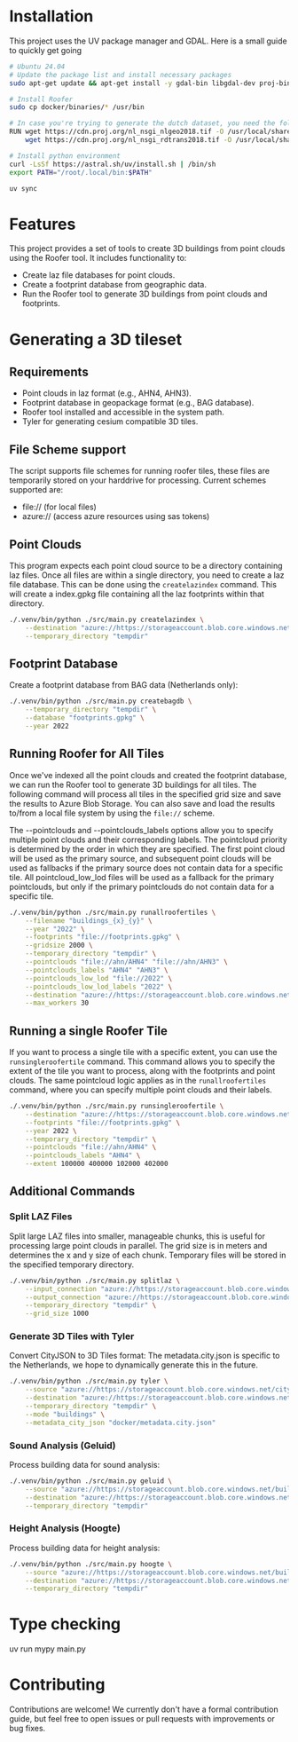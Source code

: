 # Installation
This project uses the UV package manager and GDAL. Here is a small guide to quickly get going

```bash
# Ubuntu 24.04
# Update the package list and install necessary packages
sudo apt-get update && apt-get install -y gdal-bin libgdal-dev proj-bin libproj-dev curl build-essential

# Install Roofer
sudo cp docker/binaries/* /usr/bin

# In case you're trying to generate the dutch dataset, you need the following transformation grids for proj
RUN wget https://cdn.proj.org/nl_nsgi_nlgeo2018.tif -O /usr/local/share/proj/nl_nsgi_nlgeo2018.tif && \
    wget https://cdn.proj.org/nl_nsgi_rdtrans2018.tif -O /usr/local/share/proj/nl_nsgi_rdtrans2018.tif

# Install python environment
curl -LsSf https://astral.sh/uv/install.sh | /bin/sh
export PATH="/root/.local/bin:$PATH"

uv sync
```

# Features
This project provides a set of tools to create 3D buildings from point clouds using the Roofer tool. It includes functionality to:
- Create laz file databases for point clouds.
- Create a footprint database from geographic data.
- Run the Roofer tool to generate 3D buildings from point clouds and footprints.    

# Generating a 3D tileset
## Requirements
- Point clouds in laz format (e.g., AHN4, AHN3).
- Footprint database in geopackage format (e.g., BAG database).
- Roofer tool installed and accessible in the system path.
- Tyler for generating cesium compatible 3D tiles.

## File Scheme support
The script supports file schemes for running roofer tiles, these files are temporarily stored on your harddrive for processing.
Current schemes supported are:
* file:// (for local files)
* azure:// (access azure resources using sas tokens)

## Point Clouds
This program expects each point cloud source to be a directory containing laz files. Once all files are within a single directory, you need to create a laz file database. This can be done using the `createlazindex` command. This will create a index.gpkg file containing all the laz footprints within that directory.

```bash
./.venv/bin/python ./src/main.py createlazindex \
    --destination "azure://https://storageaccount.blob.core.windows.net/pointclouds?sv=<sas_token>" \
    --temporary_directory "tempdir"
```

## Footprint Database
Create a footprint database from BAG data (Netherlands only):

```bash
./.venv/bin/python ./src/main.py createbagdb \
    --temporary_directory "tempdir" \
    --database "footprints.gpkg" \
    --year 2022
```

## Running Roofer for All Tiles
Once we've indexed all the point clouds and created the footprint database, we can run the Roofer tool to generate 3D buildings for all tiles. The following command will process all tiles in the specified grid size and save the results to Azure Blob Storage. You can also save and load the results to/from a local file system by using the `file://` scheme. 

The --pointclouds and --pointclouds_labels options allow you to specify multiple point clouds and their corresponding labels. The pointcloud priority is determined by the order in which they are specified. The first point cloud will be used as the primary source, and subsequent point clouds will be used as fallbacks if the primary source does not contain data for a specific tile. All pointcloud_low_lod files will be used as a fallback for the primary pointclouds, but only if the primary pointclouds do not contain data for a specific tile. 

```bash
./.venv/bin/python ./src/main.py runallroofertiles \
    --filename "buildings_{x}_{y}" \
    --year "2022" \
    --footprints "file://footprints.gpkg" \
    --gridsize 2000 \
    --temporary_directory "tempdir" \
    --pointclouds "file://ahn/AHN4" "file://ahn/AHN3" \
    --pointclouds_labels "AHN4" "AHN3" \
    --pointclouds_low_lod "file://2022" \
    --pointclouds_low_lod_labels "2022" \
    --destination "azure://https://storageaccount.blob.core.windows.net/buildings?sv=<sas_token>" \
    --max_workers 30
```

## Running a single Roofer Tile
If you want to process a single tile with a specific extent, you can use the `runsingleroofertile` command. This command allows you to specify the extent of the tile you want to process, along with the footprints and point clouds. The same pointcloud logic applies as in the `runallroofertiles` command, where you can specify multiple point clouds and their labels.

```bash
./.venv/bin/python ./src/main.py runsingleroofertile \
    --destination "azure://https://storageaccount.blob.core.windows.net/output/tile.city.json" \
    --footprints "file://footprints.gpkg" \
    --year 2022 \
    --temporary_directory "tempdir" \
    --pointclouds "file://ahn/AHN4" \
    --pointclouds_labels "AHN4" \
    --extent 100000 400000 102000 402000
``` 

## Additional Commands

### Split LAZ Files
Split large LAZ files into smaller, manageable chunks, this is useful for processing large point clouds in parallel. The grid size is in meters and determines the x and y size of each chunk. Temporary files will be stored in the specified temporary directory.

```bash
./.venv/bin/python ./src/main.py splitlaz \
    --input_connection "azure://https://storageaccount.blob.core.windows.net/input?sv=<sas_token>" \
    --output_connection "azure://https://storageaccount.blob.core.windows.net/output?sv=<sas_token>" \
    --temporary_directory "tempdir" \
    --grid_size 1000
```

### Generate 3D Tiles with Tyler
Convert CityJSON to 3D Tiles format:
The metadata.city.json is specific to the Netherlands, we hope to dynamically generate this in the future.

```bash
./.venv/bin/python ./src/main.py tyler \
    --source "azure://https://storageaccount.blob.core.windows.net/cityjson?sv=<sas_token>" \
    --destination "azure://https://storageaccount.blob.core.windows.net/3dtiles?sv=<sas_token>" \
    --temporary_directory "tempdir" \
    --mode "buildings" \
    --metadata_city_json "docker/metadata.city.json"
```

### Sound Analysis (Geluid)
Process building data for sound analysis:

```bash
./.venv/bin/python ./src/main.py geluid \
    --source "azure://https://storageaccount.blob.core.windows.net/buildings?sv=<sas_token>" \
    --destination "azure://https://storageaccount.blob.core.windows.net/geluid?sv=<sas_token>" \
    --temporary_directory "tempdir"
```

### Height Analysis (Hoogte)
Process building data for height analysis:

```bash
./.venv/bin/python ./src/main.py hoogte \
    --source "azure://https://storageaccount.blob.core.windows.net/buildings?sv=<sas_token>" \
    --destination "azure://https://storageaccount.blob.core.windows.net/hoogte?sv=<sas_token>" \
    --temporary_directory "tempdir"
```

# Type checking
uv run mypy main.py


# Contributing
Contributions are welcome! We currently don't have a formal contribution guide, but feel free to open issues or pull requests with improvements or bug fixes.